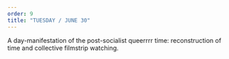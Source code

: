 ```yaml
---
order: 9
title: "TUESDAY / JUNE 30"
---
```


A day-manifestation of the post-socialist queerrrr time: reconstruction of time and collective filmstrip watching.
